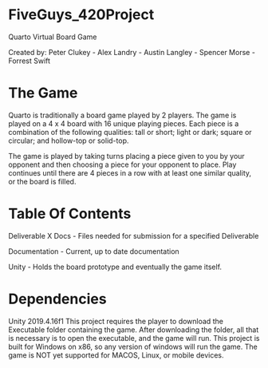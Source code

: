 # FiveGuys_420Project
Quarto Virtual Board Game

Created by: 
Peter Clukey -
Alex Landry -
Austin Langley -
Spencer Morse -
Forrest Swift

# The Game
Quarto is traditionally a board game played by 2 players. The game is played on a 4 x 4 board with 16 unique playing pieces. Each piece is a combination of the following qualities: tall or short; light or dark; square or circular; and hollow-top or solid-top. 

The game is played by taking turns placing a piece given to you by your opponent and then choosing a piece for your opponent to place. Play continues until there are 4 pieces in a row with at least one similar quality, or the board is filled.

# Table Of Contents
Deliverable X Docs - Files needed for submission for a specified Deliverable

Documentation - Current, up to date documentation

Unity - Holds the board prototype and eventually the game itself.

# Dependencies
Unity 2019.4.16f1
This project requires the player to download the Executable folder containing the game. After downloading the folder, all that is necessary is to open the executable, and the game will run. This project is built for Windows on x86, so any version of windows will run the game. The game is NOT yet supported for MACOS, Linux, or mobile devices. 
